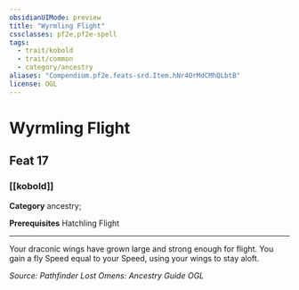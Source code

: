 ```yaml
---
obsidianUIMode: preview
title: "Wyrmling Flight"
cssclasses: pf2e,pf2e-spell
tags:
  - trait/kobold
  - trait/common
  - category/ancestry
aliases: "Compendium.pf2e.feats-srd.Item.hNr4OrMdCMhQLbtB"
license: OGL
---
```

# Wyrmling Flight
## Feat 17
### [[kobold]]

**Category** ancestry; 



**Prerequisites** Hatchling Flight
* * *
Your draconic wings have grown large and strong enough for flight. You gain a fly Speed equal to your Speed, using your wings to stay aloft.

*Source: Pathfinder Lost Omens: Ancestry Guide*
*OGL*